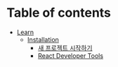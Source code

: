 # Table of contents

* [Learn](README.md)
  * [Installation](learn/installation/README.md)
    * [새 프로젝트 시작하기](learn/installation/start-a-new-react-project.md)
    * [React Developer Tools](<Learn/Installation/React Developer Tools.md>)
